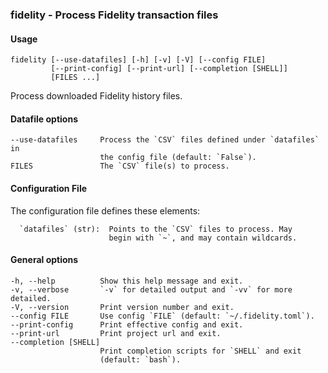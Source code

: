 ### fidelity - Process Fidelity transaction files

#### Usage
    fidelity [--use-datafiles] [-h] [-v] [-V] [--config FILE]
             [--print-config] [--print-url] [--completion [SHELL]]
             [FILES ...]
    
Process downloaded Fidelity history files.

#### Datafile options
    --use-datafiles     Process the `CSV` files defined under `datafiles` in
                        the config file (default: `False`).
    FILES               The `CSV` file(s) to process.

#### Configuration File
  The configuration file defines these elements:
  
      `datafiles` (str):  Points to the `CSV` files to process. May
                          begin with `~`, and may contain wildcards.

#### General options
    -h, --help          Show this help message and exit.
    -v, --verbose       `-v` for detailed output and `-vv` for more detailed.
    -V, --version       Print version number and exit.
    --config FILE       Use config `FILE` (default: `~/.fidelity.toml`).
    --print-config      Print effective config and exit.
    --print-url         Print project url and exit.
    --completion [SHELL]
                        Print completion scripts for `SHELL` and exit
                        (default: `bash`).
